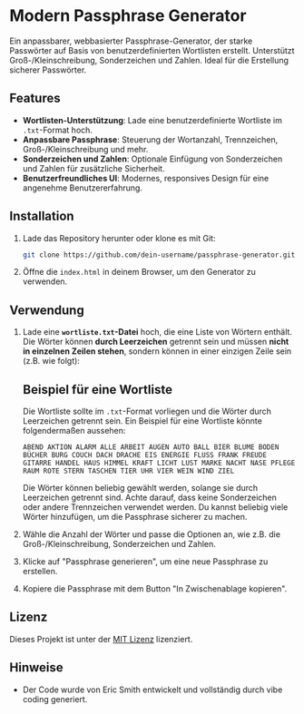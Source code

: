 # Modern Passphrase Generator

Ein anpassbarer, webbasierter Passphrase-Generator, der starke Passwörter auf Basis von benutzerdefinierten Wortlisten erstellt. Unterstützt Groß-/Kleinschreibung, Sonderzeichen und Zahlen. Ideal für die Erstellung sicherer Passwörter.

## Features
- **Wortlisten-Unterstützung**: Lade eine benutzerdefinierte Wortliste im `.txt`-Format hoch.
- **Anpassbare Passphrase**: Steuerung der Wortanzahl, Trennzeichen, Groß-/Kleinschreibung und mehr.
- **Sonderzeichen und Zahlen**: Optionale Einfügung von Sonderzeichen und Zahlen für zusätzliche Sicherheit.
- **Benutzerfreundliches UI**: Modernes, responsives Design für eine angenehme Benutzererfahrung.

## Installation

1. Lade das Repository herunter oder klone es mit Git:
   ```bash
   git clone https://github.com/dein-username/passphrase-generator.git
   ```

2. Öffne die `index.html` in deinem Browser, um den Generator zu verwenden.

## Verwendung

1. Lade eine **`wortliste.txt`-Datei** hoch, die eine Liste von Wörtern enthält. Die Wörter können **durch Leerzeichen** getrennt sein und müssen **nicht in einzelnen Zeilen stehen**, sondern können in einer einzigen Zeile sein (z.B. wie folgt):

   ## Beispiel für eine Wortliste

   Die Wortliste sollte im `.txt`-Format vorliegen und die Wörter durch Leerzeichen getrennt sein. Ein Beispiel für eine Wortliste könnte folgendermaßen aussehen:

   ```
   ABEND AKTION ALARM ALLE ARBEIT AUGEN AUTO BALL BIER BLUME BODEN BÜCHER BURG COUCH DACH DRACHE EIS ENERGIE FLUSS FRANK FREUDE GITARRE HANDEL HAUS HIMMEL KRAFT LICHT LUST MARKE NACHT NASE PFLEGE RAUM ROTE STERN TASCHEN TIER UHR VIER WEIN WIND ZIEL
   ```

   Die Wörter können beliebig gewählt werden, solange sie durch Leerzeichen getrennt sind. Achte darauf, dass keine Sonderzeichen oder andere Trennzeichen verwendet werden. Du kannst beliebig viele Wörter hinzufügen, um die Passphrase sicherer zu machen.

2. Wähle die Anzahl der Wörter und passe die Optionen an, wie z.B. die Groß-/Kleinschreibung, Sonderzeichen und Zahlen.

3. Klicke auf "Passphrase generieren", um eine neue Passphrase zu erstellen.

4. Kopiere die Passphrase mit dem Button "In Zwischenablage kopieren".

## Lizenz

Dieses Projekt ist unter der [MIT Lizenz](LICENSE) lizenziert.

## Hinweise

- Der Code wurde von Eric Smith entwickelt und vollständig durch vibe coding generiert.
```
